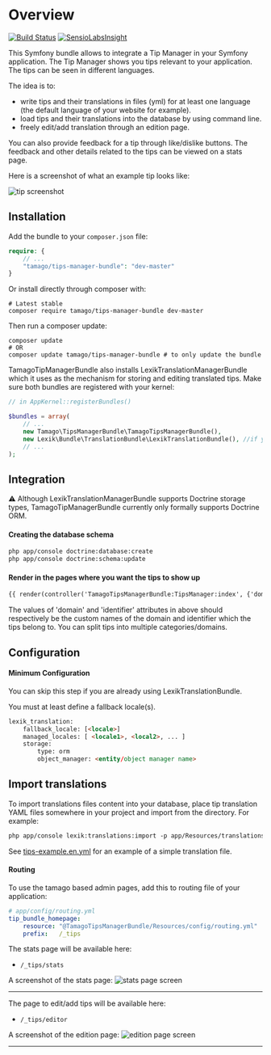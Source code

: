 # Overview

[![Build Status](https://travis-ci.org/tamago-db/TamagoTipsManagerBundle.svg?branch=master)](https://travis-ci.org/tamago-db/TamagoTipsManagerBundle)
[![SensioLabsInsight](https://insight.sensiolabs.com/projects/a4467ecd-4467-4551-bb58-7486d298d316/mini.png)](https://insight.sensiolabs.com/projects/a4467ecd-4467-4551-bb58-7486d298d316)

This Symfony bundle allows to integrate a Tip Manager in your Symfony application.
The Tip Manager shows you tips relevant to your application. The tips can be seen in different languages.

The idea is to:
* write tips and their translations in files (yml) for at least one language (the default language of your website for example).
* load tips and their translations into the database by using command line.
* freely edit/add translation through an edition page.

You can also provide feedback for a tip through like/dislike buttons.
The feedback and other details related to the tips can be viewed on a stats page.

Here is a screenshot of what an example tip looks like:

![tip screenshot](https://raw.githubusercontent.com/tamago-db/TamagoTipsManagerBundle/master/Resources/doc/TipScreenshot.png)

## **Installation**

Add the bundle to your `composer.json` file:

```php
require: {
    // ...
    "tamago/tips-manager-bundle": "dev-master"
}
```

Or install directly through composer with:

```
# Latest stable
composer require tamago/tips-manager-bundle dev-master
```

Then run a composer update:

```
composer update
# OR
composer update tamago/tips-manager-bundle # to only update the bundle
```

TamagoTipManagerBundle also installs LexikTranslationManagerBundle which it uses as the mechanism for storing and
editing translated tips.  Make sure both bundles are registered with your kernel:

```php
// in AppKernel::registerBundles()

$bundles = array(
    // ...
    new Tamago\TipsManagerBundle\TamagoTipsManagerBundle(),
    new Lexik\Bundle\TranslationBundle\LexikTranslationBundle(), //if you don't have this installed already
    // ...
);
```

## **Integration**

:warning: Although LexikTranslationManagerBundle supports Doctrine storage types, TamagoTipManagerBundle currently only
formally supports Doctrine ORM.

#### Creating the database schema

```html
php app/console doctrine:database:create
php app/console doctrine:schema:update
```

#### Render in the pages where you want the tips to show up

```html
{{ render(controller('TamagoTipsManagerBundle:TipsManager:index', {'domain': 'some-domain-name', 'identifier': 'my-identifier'})) }}
```
The values of 'domain' and 'identifier' attributes in above should respectively be the custom names of the domain and identifier which the tips belong to.
You can split tips into multiple categories/domains.


## **Configuration**

#### Minimum Configuration 

You can skip this step if you are already using LexikTranslationBundle.

You must at least define a fallback locale(s).

```html
lexik_translation:
    fallback_locale: [<locale>] 
    managed_locales: [ <locale1>, <local2>, ... ]
    storage:
        type: orm
        object_manager: <entity/object manager name>
```

## **Import translations**

To import translations files content into your database, place tip translation YAML files somewhere in your project
and import from the directory.  For example:

```html
php app/console lexik:translations:import -p app/Resources/translations/tips/
```

See [tips-example.en.yml](Resources/translations/tips/tips-example.en.yml) for an example of a simple translation file.

#### Routing

To use the tamago based admin pages, add this to routing file of your application:

```yml
# app/config/routing.yml
tip_bundle_homepage:
    resource: "@TamagoTipsManagerBundle/Resources/config/routing.yml"
    prefix:   /_tips
```

The stats page will be available here:

* `/_tips/stats`

A screenshot of the stats page:
![stats page screen](https://raw.githubusercontent.com/tamago-db/TamagoTipsManagerBundle/master/Resources/doc/StatsScreen.JPG)

________________________________

The page to edit/add tips will be available here:

* `/_tips/editor`

A screenshot of the edition page:
![edition page screen](https://raw.githubusercontent.com/tamago-db/TamagoTipsManagerBundle/master/Resources/doc/TranslationsScreen.JPG)

________________________________
